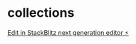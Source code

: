 # collections

[Edit in StackBlitz next generation editor ⚡️](https://stackblitz.com/~/github.com/jgaddy95/collections)